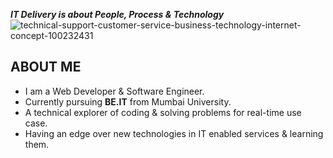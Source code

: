 

<!--
**nidhidaulat16/nidhidaulat16** is a ✨ _special_ ✨ repository because its `README.md` (this file) appears on your GitHub profile.

Here are some ideas to get you started:

- 🔭 I’m currently working on ...
- 🌱 I’m currently learning ...
- 👯 I’m looking to collaborate on ...
- 🤔 I’m looking for help with ...
- 💬 Ask me about ...
- 📫 How to reach me: ...
- 😄 Pronouns: ...
- ⚡ Fun fact: ...
-->
***IT Delivery is about People, Process & Technology***
![technical-support-customer-service-business-technology-internet-concept-100232431](https://user-images.githubusercontent.com/79735239/179234203-41aac0f1-6c2a-4c70-814d-9c6963a7624f.jpg)

## **ABOUT ME**
 - I am a Web Developer & Software Engineer.
 - Currently pursuing **BE.IT** from Mumbai University.
 - A technical explorer of coding & solving problems for real-time use case.
 - Having an edge over new technologies in IT enabled services & learning them.

